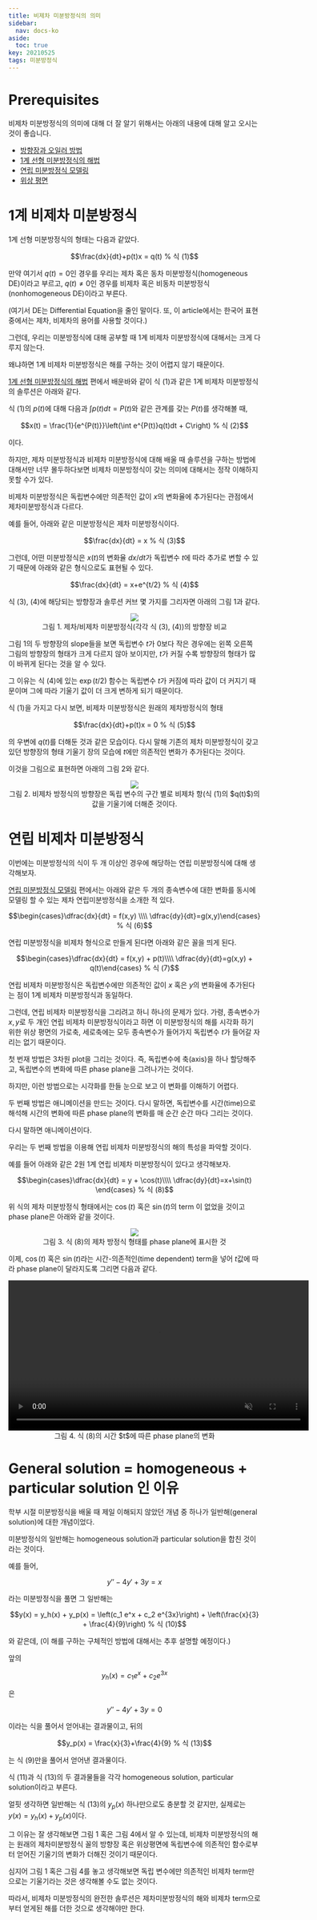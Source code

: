 ```yaml
---
title: 비제차 미분방정식의 의미
sidebar:
  nav: docs-ko
aside:
  toc: true
key: 20210525
tags: 미분방정식
---
```


# Prerequisites

비제차 미분방정식의 의미에 대해 더 잘 알기 위해서는 아래의 내용에 대해 알고 오시는 것이 좋습니다.

* [방향장과 오일러 방법](https://angeloyeo.github.io/2021/04/30/direction_fields.html)
* [1계 선형 미분방정식의 해법](https://angeloyeo.github.io/2021/05/08/first_order_linear_equations.html)
* [연립 미분방정식 모델링](https://angeloyeo.github.io/2021/05/11/modeling_with_systems.html)
* [위상 평면](https://angeloyeo.github.io/2021/05/12/phase_plane.html)

# 1계 비제차 미분방정식

1계 선형 미분방정식의 형태는 다음과 같았다.

$$\frac{dx}{dt}+p(t)x = q(t) % 식 (1)$$

만약 여기서 $q(t)=0$인 경우를 우리는 제차 혹은 동차 미분방정식(homogeneous DE)이라고 부르고, $q(t)\neq 0$인 경우를 비제차 혹은 비동차 미분방정식(nonhomogeneous DE)이라고 부른다.

(여기서 DE는 Differential Equation을 줄인 말이다. 또, 이 article에서는 한국어 표현 중에서는 제차, 비제차의 용어를 사용할 것이다.)

그런데, 우리는 미분방정식에 대해 공부할 때 1계 비제차 미분방정식에 대해서는 크게 다루지 않는다.

왜냐하면 1계 비제차 미분방정식은 해를 구하는 것이 어렵지 않기 때문이다.

[1계 선형 미분방정식의 해법](https://angeloyeo.github.io/2021/05/08/first_order_linear_equations.html) 편에서 배운바와 같이 식 (1)과 같은 1계 비제차 미분방정식의 솔루션은 아래와 같다.

식 (1)의 $p(t)$에 대해 다음과 $\int p(t)dt = P(t)$와 같은 관계를 갖는 $P(t)$를 생각해볼 때,

$$x(t) = \frac{1}{e^{P(t)}}\left(\int e^{P(t)}q(t)dt + C\right) % 식 (2)$$

이다.

하지만, 제차 미분방정식과 비제차 미분방정식에 대해 배울 때 솔루션을 구하는 방법에 대해서만 너무 몰두하다보면 비제차 미분방정식이 갖는 의미에 대해서는 정작 이해하지 못할 수가 있다.

비제차 미분방정식은 독립변수에만 의존적인 값이 $x$의 변화율에 추가된다는 관점에서 제차미분방정식과 다르다.

예를 들어, 아래와 같은 미분방정식은 제차 미분방정식이다.

$$\frac{dx}{dt} = x % 식 (3)$$

그런데, 어떤 미분방정식은 $x(t)$의 변화율 $dx/dt$가 독립변수 $t$에 따라 추가로 변할 수 있기 때문에 아래와 같은 형식으로도 표현될 수 있다.

$$\frac{dx}{dt} = x+e^{t/2} % 식 (4)$$

식 (3), (4)에 해당되는 방향장과 솔루션 커브 몇 가지를 그리자면 아래의 그림 1과 같다.

<p align = "center">
  <img src = "https://raw.githubusercontent.com/angeloyeo/angeloyeo.github.io/master/pics/2021-05-25-nonhomogeneous_equation/pic1.png">
  <br>
  그림 1. 제차/비제차 미분방정식(각각 식 (3), (4))의 방향장 비교
</p>

그림 1의 두 방향장의 slope들을 보면 독립변수 $t$가 0보다 작은 경우에는 왼쪽 오른쪽 그림의 방향장의 형태가 크게 다르지 않아 보이지만, $t$가 커질 수록 방향장의 형태가 많이 바뀌게 된다는 것을 알 수 있다.

그 이유는 식 (4)에 있는 $\exp(t/2)$ 함수는 독립변수 $t$가 커짐에 따라 값이 더 커지기 때문이며 그에 따라 기울기 값이 더 크게 변하게 되기 때문이다.

식 (1)을 가지고 다시 보면, 비제차 미분방정식은 원래의 제차방정식의 형태

$$\frac{dx}{dt}+p(t)x = 0 % 식 (5)$$

의 우변에 $q(t)$를 더해둔 것과 같은 모습이다. 다시 말해 기존의 제차 미분방정식이 갖고 있던 방향장의 형태 기울기 장의 모습에 $t$에만 의존적인 변화가 추가된다는 것이다.

이것을 그림으로 표현하면 아래의 그림 2와 같다.

<p align = "center">
  <img src = "https://raw.githubusercontent.com/angeloyeo/angeloyeo.github.io/master/pics/2021-05-25-nonhomogeneous_equation/pic2.png">
  <br>
  그림 2. 비제차 방정식의 방향장은 독립 변수의 구간 별로 비제차 항(식 (1)의 $q(t)$)의 값을 기울기에 더해준 것이다.
</p>

# 연립 비제차 미분방정식

이번에는 미분방정식의 식이 두 개 이상인 경우에 해당하는 연립 미분방정식에 대해 생각해보자.

[연립 미분방정식 모델링](https://angeloyeo.github.io/2021/05/11/modeling_with_systems.html) 편에서는 아래와 같은 두 개의 종속변수에 대한 변화를 동시에 모델링 할 수 있는 제차 연립미분방정식을 소개한 적 있다.

$$\begin{cases}\dfrac{dx}{dt} = f(x,y) \\\\ \dfrac{dy}{dt}=g(x,y)\end{cases} % 식 (6)$$

연립 미분방정식을 비제차 형식으로 만들게 된다면 아래와 같은 꼴을 띄게 된다.

$$\begin{cases}\dfrac{dx}{dt} = f(x,y) + p(t)\\\\ \dfrac{dy}{dt}=g(x,y) + q(t)\end{cases} % 식 (7)$$

연립 비제차 미분방정식은 독립변수에만 의존적인 값이 $x$ 혹은 $y$의 변화율에 추가된다는 점이 1계 비제차 미분방정식과 동일하다.

그런데, 연립 비제차 미분방정식을 그리려고 하니 하나의 문제가 있다. 가령, 종속변수가 $x, y$로 두 개인 연립 비제차 미분방정식이라고 하면 이 미분방정식의 해를 시각화 하기 위한 위상 평면의 가로축, 세로축에는 모두 종속변수가 들어가지 독립변수 $t$가 들어갈 자리는 없기 때문이다.

첫 번재 방법은 3차원 plot을 그리는 것이다. 즉, 독립변수에 축(axis)을 하나 할당해주고, 독립변수의 변화에 따른 phase plane을 그려나가는 것이다.

하지만, 이런 방법으로는 시각화를 한들 눈으로 보고 이 변화를 이해하기 어렵다.

두 번째 방법은 애니메이션을 만드는 것이다. 다시 말하면, 독립변수를 시간(time)으로 해석해 시간의 변화에 따른 phase plane의 변화를 매 순간 순간 마다 그리는 것이다.

다시 말하면 애니메이션이다.

우리는 두 번째 방법을 이용해 연립 비제차 미분방정식의 해의 특성을 파악할 것이다.

예를 들어 아래와 같은 2원 1계 연립 비제차 미분방정식이 있다고 생각해보자.

$$\begin{cases}\dfrac{dx}{dt} = y + \cos(t)\\\\ \dfrac{dy}{dt}=x+\sin(t) \end{cases} % 식 (8)$$

위 식의 제차 미분방정식 형태에서는 $\cos(t)$ 혹은 $\sin(t)$의 term 이 없었을 것이고 phase plane은 아래와 같을 것이다.

<p align = "center">
  <img src = "https://raw.githubusercontent.com/angeloyeo/angeloyeo.github.io/master/pics/2021-05-25-nonhomogeneous_equation/pic3.png">
  <br>
  그림 3. 식 (8)의 제차 방정식 형태를 phase plane에 표시한 것
</p>

이제, $\cos(t)$ 혹은 $\sin(t)$라는 시간-의존적인(time dependent) term을 넣어 $t$값에 따라 phase plane이 달라지도록 그리면 다음과 같다.

<p align = "center">
  <video width = "600" height = "auto" loop autoplay controls muted>
    <source src = "https://raw.githubusercontent.com/angeloyeo/angeloyeo.github.io/master/pics/2021-05-25-nonhomogeneous_equation/pic4.mp4">
  </video>
  <br>
  그림 4. 식 (8)의 시간 $t$에 따른 phase plane의 변화
</p>

# General solution = homogeneous + particular solution 인 이유

학부 시절 미분방정식을 배울 때 제일 이해되지 않았던 개념 중 하나가 일반해(general solution)에 대한 개념이었다.

미분방정식의 일반해는 homogeneous solution과 particular solution을 합친 것이라는 것이다.

예를 들어,

$$y''-4y'+3y=x % 식 (9)$$

라는 미분방정식을 풀면 그 일반해는

$$y(x) = y_h(x) + y_p(x) = \left(c_1 e^x + c_2 e^{3x}\right) + \left(\frac{x}{3} + \frac{4}{9}\right) % 식 (10)$$

와 같은데, (이 해를 구하는 구체적인 방법에 대해서는 추후 설명할 예정이다.)

앞의 

$$y_h(x) = c_1 e^x + c_2 e^{3x} % 식 (11)$$

은 

$$y''-4y'+3y=0 % 식 (12)$$

이라는 식을 풀어서 얻어내는 결과물이고, 뒤의 

$$y_p(x) = \frac{x}{3}+\frac{4}{9} % 식 (13)$$

는 식 (9)만을 풀어서 얻어낸 결과물이다.

식 (11)과 식 (13)의 두 결과물들을 각각 homogeneous solution, particular solution이라고 부른다.

얼핏 생각하면 일반해는 식 (13)의 $y_p(x)$ 하나만으로도 충분할 것 같지만, 실제로는 $y(x) = y_h(x)+y_p(x)$이다.

그 이유는 잘 생각해보면 그림 1 혹은 그림 4에서 알 수 있는데, 비제차 미분방정식의 해는 원래의 제차미분방정식 꼴의 방향장 혹은 위상평면에 독립변수에 의존적인 함수로부터 얻어진 기울기의 변화가 더해진 것이기 때문이다.

심지어 그림 1 혹은 그림 4를 놓고 생각해보면 독립 변수에만 의존적인 비제차 term만으로는 기울기라는 것은 생각해볼 수도 없는 것이다.

따라서, 비제차 미분방정식의 완전한 솔루션은 제차미분방정식의 해와 비제차 term으로부터 얻게된 해를 더한 것으로 생각해야만 한다.